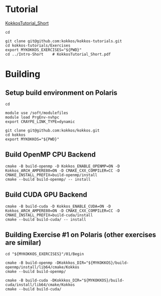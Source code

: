 # Tutorial
[KokkosTutorial_Short](https://github.com/kokkos/kokkos-tutorials/blob/main/Intro-Short/KokkosTutorial_Short.pdf)

```
cd

git clone git@github.com:kokkos/kokkos-tutorials.git
cd kokkos-tutorials/Exercises
export MYKOKKOS_EXERCISES="${PWD}"
cd ../Intro-Short    # KokkosTutorial_Short.pdf

```

# Building

## Setup build environment on Polaris

```
cd

module use /soft/modulefiles
module load PrgEnv-nvhpc
export CRAYPE_LINK_TYPE=dynamic

git clone git@github.com:kokkos/kokkos.git
cd kokkos
export MYKOKKOS="${PWD}"

```

## Build OpenMP CPU Backend

```
cmake -B build-openmp -D Kokkos_ENABLE_OPENMP=ON -D Kokkos_ARCH_AMPERE80=ON -D CMAKE_CXX_COMPILER=CC -D CMAKE_INSTALL_PREFIX=build-openmp/install
cmake --build build-openmp/ -- install

```

## Build CUDA GPU Backend

```
cmake -B build-cuda -D Kokkos_ENABLE_CUDA=ON -D Kokkos_ARCH_AMPERE80=ON -D CMAKE_CXX_COMPILER=CC -D CMAKE_INSTALL_PREFIX=build-cuda/install
cmake --build build-cuda/ -- install

```

## Building Exercise #1 on Polaris (other exercises are similar)
```
cd "${MYKOKKOS_EXERCISES}"/01/Begin

cmake -B build-openmp -DKokkkos_DIR="${MYKOKKOS}/build-openmp/install/lib64/cmake/Kokkos
cmake --build build-openmp/

cmake -B build-cuda -DKokkkos_DIR="${MYKOKKOS}/build-cuda/install/lib64/cmake/Kokkos
cmake --build build-cuda/

```

